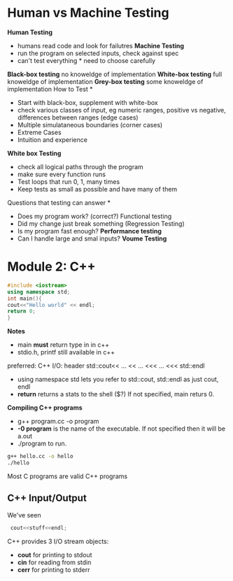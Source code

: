 Human vs Machine Testing
=
**Human Testing** 
* humans read code and look for failutres
**Machine Testing** 
* run the program on selected inputs, check against spec 
* can't test everything * need to choose carefully

**Black-box testing** no knoweldge of implementation
**White-box testing** full knoweldge of implementation
**Grey-box testing** some knoweldge of implementation
How to Test
*
* Start with black-box, supplement with white-box
* check various classes of input, eg numeric ranges, positive vs negative,
differences between ranges (edge cases)
* Multiple simulataneous boundaries (corner cases)
* Extreme Cases 
* Intuition and experience

**White box Testing**

* check all logical paths through the program
* make sure every function runs
* Test loops that run 0, 1, many times
* Keep tests as small as possible and have many of them

Questions that testing can answer
*
* Does my program work? (correct?) Functional testing
* Did my change just break something (Regression Testing)
* Is my program fast enough? **Performance testing**
* Can I handle large and smal inputs? **Voume Testing**

Module 2: C++
= 

```c++
#include <iostream>
using namespace std;
int main(){
cout<<"Hello world" << endl;
return 0;
}
```

**Notes**

* main **must** return type in in c++
* stdio.h, printf still available in c++

 preferred: C++ I/O: 
header <iostream>
std::cout<< ... << ... <<< ... <<< std::endl

* using namespace std lets you refer to std::cout, std::endl as just cout, endl
* **return** returns a stats to the shell ($?) If not specified, main returs 0.

**Compiling C++ programs**

* g++ program.cc -o program
* **-0 program** is the name of the executable. If not specified then it will
  be a.out
* ./program to run.

```bash
g++ hello.cc -o hello
./hello
```

Most C programs are valid C++ programs

C++ Input/Output
-

We've seen
```c++
 cout<<stuff<<endl;
```

C++ provides 3 I/O stream objects:
* **cout** for printing to stdout
* **cin** for reading from stdin
* **cerr** for printing to stderr


